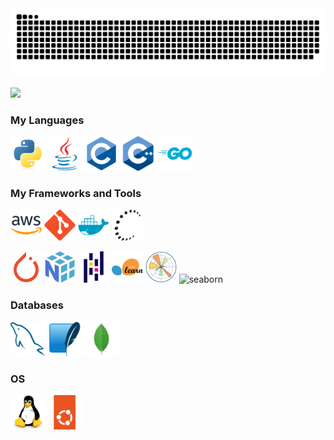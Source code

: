 
<!--
## Hi there 👋

**JC01111/JC01111** is a ✨ _special_ ✨ repository because its `README.md` (this file) appears on your GitHub profile.

Here are some ideas to get you started:

- 🔭 I’m currently working on ...
- 🌱 I’m currently learning ...
- 👯 I’m looking to collaborate on ...
- 🤔 I’m looking for help with ...
- 💬 Ask me about ...
- 📫 How to reach me: ...
- 😄 Pronouns: ...
- ⚡ Fun fact: ...
-->

<picture>
  <source media="(prefers-color-scheme: dark)" srcset="https://github.com/JC01111/JC01111/blob/7f5ce04cdb6a070bfba597d8bee40b9c93c6f410/github-contribution-grid-snake-dark.svg" />
  <source media="(prefers-color-scheme: light)" srcset="https://github.com/JC01111/JC01111/blob/7f5ce04cdb6a070bfba597d8bee40b9c93c6f410/github-contribution-grid-snake.svg" />
  <img alt="github-snake" src="https://github.com/JC01111/JC01111/blob/7f5ce04cdb6a070bfba597d8bee40b9c93c6f410/github-contribution-grid-snake.svg" />
</picture>

![](https://komarev.com/ghpvc/?username=JC01111)

### My Languages

<img src="https://raw.githubusercontent.com/devicons/devicon/master/icons/python/python-original.svg" title="Python" alt="python" width="55" height="55"/> <img src="https://raw.githubusercontent.com/devicons/devicon/master/icons/java/java-original.svg" title="Java" alt="java" width="55" height="55"/> <img src="https://raw.githubusercontent.com/devicons/devicon/master/icons/c/c-original.svg" title="C" alt="c" width="55" height="55"/> <img src="https://raw.githubusercontent.com/devicons/devicon/master/icons/cplusplus/cplusplus-original.svg" title="C++" alt="cpp" width="55" height="55"/> <img src="https://raw.githubusercontent.com/devicons/devicon/master/icons/go/go-original-wordmark.svg" title="Go" alt="go" width="55" height="55"/>

<!--
|.py|.java|.c|.cpp|.go|
|----|----|----|----|----|
|<img src="https://raw.githubusercontent.com/devicons/devicon/master/icons/python/python-original-wordmark.svg" alt="python" width="55" height="55"/>|<img src="https://raw.githubusercontent.com/devicons/devicon/master/icons/java/java-original-wordmark.svg" alt="python" width="55" height="55"/>|<img src="https://raw.githubusercontent.com/devicons/devicon/master/icons/c/c-original.svg" alt="python" width="55" height="55"/>|<img src="https://raw.githubusercontent.com/devicons/devicon/master/icons/cplusplus/cplusplus-original.svg" alt="python" width="55" height="55"/>|<img src="https://raw.githubusercontent.com/devicons/devicon/master/icons/go/go-original-wordmark.svg" alt="riscv" width="55" height="55"/>|
-->

### My Frameworks and Tools
<!--
|AWS|Git|Docker|ssh|
|----------|----------|----------|----------|
|<img src="https://github.com/devicons/devicon/blob/master/icons/amazonwebservices/amazonwebservices-original-wordmark.svg" title="aws"  alt="aws" width="55" height="55"/>|<img src="https://github.com/devicons/devicon/blob/master/icons/git/git-original.svg" title="Git"  alt="Git" width="55" height="55"/>|<img src="https://github.com/devicons/devicon/blob/master/icons/docker/docker-plain.svg" title="Docker"  alt="docker" width="55" height="55"/>|<img src="https://github.com/devicons/devicon/blob/master/icons/ssh/ssh-original.svg" title="ssh"  alt="ssh" width="55" height="55"/>|

| Pytorch | NumPy | Pandas | Sklearn | Matplotlib | Seaborn |
|----------|----------|----------|----------|----------|----------|
|<img src="https://github.com/devicons/devicon/blob/master/icons/pytorch/pytorch-original.svg" title="Pytorch"  alt="Pytorch" width="55" height="55"/>|<img src="https://github.com/devicons/devicon/blob/master/icons/numpy/numpy-original.svg" title="NumPy" alt="Numpy" width="55" height="55"/>|<img src="https://github.com/devicons/devicon/blob/master/icons/pandas/pandas-original.svg" title="Pandas" alt="Pandas" width="55" height="55"/>|<img src="https://github.com/devicons/devicon/blob/master/icons/scikitlearn/scikitlearn-original.svg" title="sklearn" alt="sklearn" width="55" height="55"/>|<img src="https://github.com/devicons/devicon/blob/master/icons/matplotlib/matplotlib-original.svg" title="mpl" alt="mpl" width="55" height="55"/>|<img src="https://seaborn.pydata.org/_static/logo-wide-lightbg.svg" alt="seaborn" width="55" height="55"/>|
-->

<img src="https://github.com/devicons/devicon/blob/master/icons/amazonwebservices/amazonwebservices-original-wordmark.svg" title="aws"  alt="aws" width="50" height="50"/> <img src="https://github.com/devicons/devicon/blob/master/icons/git/git-original.svg" title="Git"  alt="Git" width="50" height="50"/> <img src="https://github.com/devicons/devicon/blob/master/icons/docker/docker-plain.svg" title="Docker"  alt="docker" width="50" height="50"/> <img src="https://github.com/devicons/devicon/blob/master/icons/ssh/ssh-original.svg" title="ssh"  alt="ssh" width="50" height="50"/>

<img src="https://github.com/devicons/devicon/blob/master/icons/pytorch/pytorch-original.svg" title="Pytorch"  alt="Pytorch" width="50" height="50"/> <img src="https://github.com/devicons/devicon/blob/master/icons/numpy/numpy-original.svg" title="NumPy" alt="Numpy" width="50" height="50"/> <img src="https://github.com/devicons/devicon/blob/master/icons/pandas/pandas-original.svg" title="Pandas" alt="Pandas" width="50" height="50"/> <img src="https://github.com/devicons/devicon/blob/master/icons/scikitlearn/scikitlearn-original.svg" title="sklearn" alt="sklearn" width="50" height="50"/> <img src="https://github.com/devicons/devicon/blob/master/icons/matplotlib/matplotlib-original.svg" title="mpl" alt="mpl" width="50" height="50"/> <img src="https://seaborn.pydata.org/_static/logo-wide-lightbg.svg" alt="seaborn" width="55" height="55"/>

### Databases
<!--
|MySQL|SQLite|MongoDB|
|----|----|----|
|<img src="https://github.com/devicons/devicon/blob/master/icons/mysql/mysql-original.svg" title="mysql"  alt="mysql" width="55" height="55"/>|<img src="https://github.com/devicons/devicon/blob/master/icons/sqlite/sqlite-original.svg" title="sqlite"  alt="sqlite" width="55" height="55"/>|<img src="https://github.com/devicons/devicon/blob/master/icons/mongodb/mongodb-original.svg" title="mongodb"  alt="mongodb" width="55" height="55"/>|
-->

<img src="https://github.com/devicons/devicon/blob/master/icons/mysql/mysql-original.svg" title="mysql"  alt="mysql" width="55" height="55"/> <img src="https://github.com/devicons/devicon/blob/master/icons/sqlite/sqlite-original.svg" title="sqlite"  alt="sqlite" width="55" height="55"/> <img src="https://github.com/devicons/devicon/blob/master/icons/mongodb/mongodb-original.svg" title="mongodb"  alt="mongodb" width="55" height="55"/>

### OS
<img src="https://github.com/devicons/devicon/blob/master/icons/linux/linux-original.svg" title="Linux"  alt="Linux" width="55" height="55"/> <img src="https://github.com/devicons/devicon/blob/master/icons/ubuntu/ubuntu-original.svg" title="Ubuntu"  alt="Ubuntu" width="55" height="55"/>

<!-- 
Github Stat
<img src="https://github-readme-stats.vercel.app/api?username=jc01111&show_icons=true&hide=issues,contribs"/>
-->
